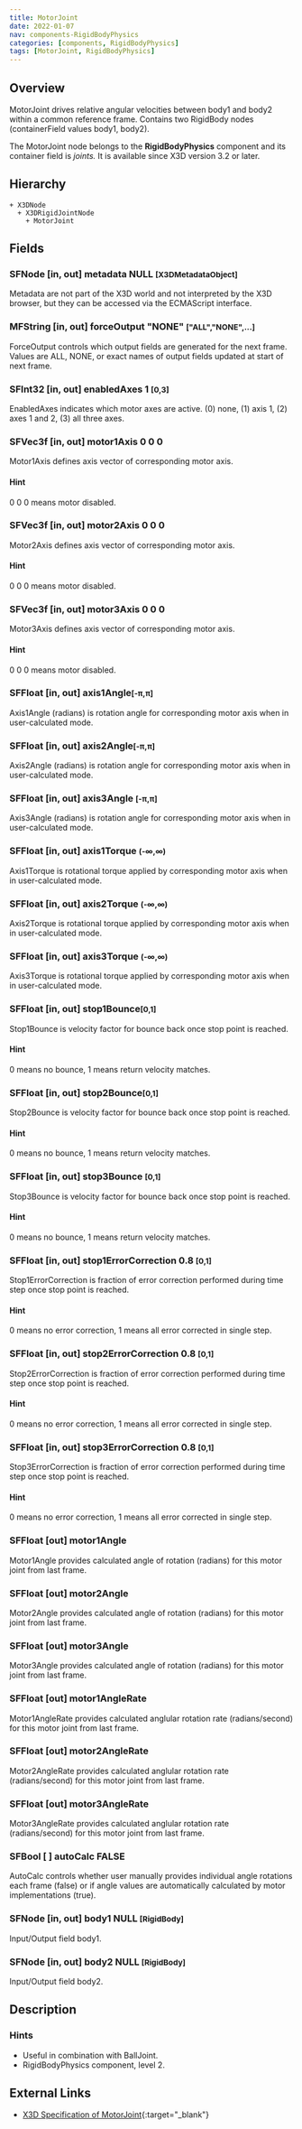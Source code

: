 ```yaml
---
title: MotorJoint
date: 2022-01-07
nav: components-RigidBodyPhysics
categories: [components, RigidBodyPhysics]
tags: [MotorJoint, RigidBodyPhysics]
---
```

<style>
.post h3 {
  word-spacing: 0.2em;
}
</style>

## Overview

MotorJoint drives relative angular velocities between body1 and body2 within a common reference frame. Contains two RigidBody nodes (containerField values body1, body2).

The MotorJoint node belongs to the **RigidBodyPhysics** component and its container field is *joints.* It is available since X3D version 3.2 or later.

## Hierarchy

```
+ X3DNode
  + X3DRigidJointNode
    + MotorJoint
```

## Fields

### SFNode [in, out] **metadata** NULL <small>[X3DMetadataObject]</small>

Metadata are not part of the X3D world and not interpreted by the X3D browser, but they can be accessed via the ECMAScript interface.

### MFString [in, out] **forceOutput** "NONE" <small>["ALL","NONE",...]</small>

ForceOutput controls which output fields are generated for the next frame. Values are ALL, NONE, or exact names of output fields updated at start of next frame.

### SFInt32 [in, out] **enabledAxes** 1 <small>[0,3]</small>

EnabledAxes indicates which motor axes are active. (0) none, (1) axis 1, (2) axes 1 and 2, (3) all three axes.

### SFVec3f [in, out] **motor1Axis** 0 0 0

Motor1Axis defines axis vector of corresponding motor axis.

#### Hint

0 0 0 means motor disabled.

### SFVec3f [in, out] **motor2Axis** 0 0 0

Motor2Axis defines axis vector of corresponding motor axis.

#### Hint

0 0 0 means motor disabled.

### SFVec3f [in, out] **motor3Axis** 0 0 0

Motor3Axis defines axis vector of corresponding motor axis.

#### Hint

0 0 0 means motor disabled.

### SFFloat [in, out] **axis1Angle**<small>[-π,π]</small>

Axis1Angle (radians) is rotation angle for corresponding motor axis when in user-calculated mode.

### SFFloat [in, out] **axis2Angle**<small>[-π,π]</small>

Axis2Angle (radians) is rotation angle for corresponding motor axis when in user-calculated mode.

### SFFloat [in, out] **axis3Angle** <small>[-π,π]</small>

Axis3Angle (radians) is rotation angle for corresponding motor axis when in user-calculated mode.

### SFFloat [in, out] **axis1Torque** <small>(-∞,∞)</small>

Axis1Torque is rotational torque applied by corresponding motor axis when in user-calculated mode.

### SFFloat [in, out] **axis2Torque** <small>(-∞,∞)</small>

Axis2Torque is rotational torque applied by corresponding motor axis when in user-calculated mode.

### SFFloat [in, out] **axis3Torque** <small>(-∞,∞)</small>

Axis3Torque is rotational torque applied by corresponding motor axis when in user-calculated mode.

### SFFloat [in, out] **stop1Bounce**<small>[0,1]</small>

Stop1Bounce is velocity factor for bounce back once stop point is reached.

#### Hint

0 means no bounce, 1 means return velocity matches.

### SFFloat [in, out] **stop2Bounce**<small>[0,1]</small>

Stop2Bounce is velocity factor for bounce back once stop point is reached.

#### Hint

0 means no bounce, 1 means return velocity matches.

### SFFloat [in, out] **stop3Bounce** <small>[0,1]</small>

Stop3Bounce is velocity factor for bounce back once stop point is reached.

#### Hint

0 means no bounce, 1 means return velocity matches.

### SFFloat [in, out] **stop1ErrorCorrection** 0.8 <small>[0,1]</small>

Stop1ErrorCorrection is fraction of error correction performed during time step once stop point is reached.

#### Hint

0 means no error correction, 1 means all error corrected in single step.

### SFFloat [in, out] **stop2ErrorCorrection** 0.8 <small>[0,1]</small>

Stop2ErrorCorrection is fraction of error correction performed during time step once stop point is reached.

#### Hint

0 means no error correction, 1 means all error corrected in single step.

### SFFloat [in, out] **stop3ErrorCorrection** 0.8 <small>[0,1]</small>

Stop3ErrorCorrection is fraction of error correction performed during time step once stop point is reached.

#### Hint

0 means no error correction, 1 means all error corrected in single step.

### SFFloat [out] **motor1Angle**

Motor1Angle provides calculated angle of rotation (radians) for this motor joint from last frame.

### SFFloat [out] **motor2Angle**

Motor2Angle provides calculated angle of rotation (radians) for this motor joint from last frame.

### SFFloat [out] **motor3Angle**

Motor3Angle provides calculated angle of rotation (radians) for this motor joint from last frame.

### SFFloat [out] **motor1AngleRate**

Motor1AngleRate provides calculated anglular rotation rate (radians/second) for this motor joint from last frame.

### SFFloat [out] **motor2AngleRate**

Motor2AngleRate provides calculated anglular rotation rate (radians/second) for this motor joint from last frame.

### SFFloat [out] **motor3AngleRate**

Motor3AngleRate provides calculated anglular rotation rate (radians/second) for this motor joint from last frame.

### SFBool [ ] **autoCalc** FALSE

AutoCalc controls whether user manually provides individual angle rotations each frame (false) or if angle values are automatically calculated by motor implementations (true).

### SFNode [in, out] **body1** NULL <small>[RigidBody]</small>

Input/Output field body1.

### SFNode [in, out] **body2** NULL <small>[RigidBody]</small>

Input/Output field body2.

## Description

### Hints

- Useful in combination with BallJoint.
- RigidBodyPhysics component, level 2.

## External Links

- [X3D Specification of MotorJoint](https://www.web3d.org/documents/specifications/19775-1/V4.0/Part01/components/rigidBodyPhysics.html#MotorJoint){:target="_blank"}
